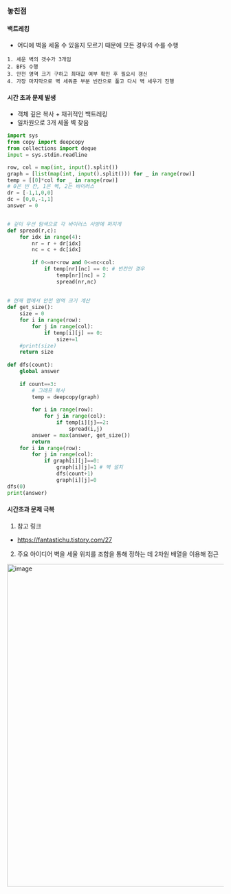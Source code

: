 ### 놓친점
#### 백트레킹
* 어디에 벽을 세울 수 있을지 모르기 때문에 모든 경우의 수를 수행
```
1. 세운 벽의 갯수가 3개임
2. BFS 수행
3. 안전 영역 크기 구하고 최대값 여부 확인 후 필요시 갱신
4. 가장 마지막으로 벽 세워준 부분 빈칸으로 풀고 다시 벽 세우기 진행
```
#### 시간 초과 문제 발생
  - 객체 깊은 복사 + 재귀적인 백트레킹
  - 일차원으로 3개 세울 벽 찾음
```python
import sys
from copy import deepcopy
from collections import deque
input = sys.stdin.readline

row, col = map(int, input().split())
graph = [list(map(int, input().split())) for _ in range(row)]
temp = [[0]*col for _ in range(row)]
# 0은 빈 칸, 1은 벽, 2는 바이러스
dr = [-1,1,0,0]
dc = [0,0,-1,1]
answer = 0


# 깊이 우선 탐색으로 각 바이러스 사방에 퍼지게
def spread(r,c):
    for idx in range(4):
        nr = r + dr[idx]
        nc = c + dc[idx]
        
        if 0<=nr<row and 0<=nc<col:
            if temp[nr][nc] == 0: # 빈칸인 경우
                temp[nr][nc] = 2
                spread(nr,nc)
                
                
# 현재 맵에서 안전 영역 크기 계산
def get_size():
    size = 0
    for i in range(row):
        for j in range(col):
            if temp[i][j] == 0:
                size+=1
    #print(size)
    return size
    
def dfs(count):
    global answer
    
    if count==3:
        # 그래프 복사
        temp = deepcopy(graph)
        
        for i in range(row):
            for j in range(col):
                if temp[i][j]==2:
                    spread(i,j)
        answer = max(answer, get_size())
        return
    for i in range(row):
        for j in range(col):
            if graph[i][j]==0:
                graph[i][j]=1 # 벽 설치
                dfs(count+1)
                graph[i][j]=0
dfs(0)
print(answer)
```

#### 시간초과 문제 극복
1. 참고 링크
- https://fantastichu.tistory.com/27
2. 주요 아이디어
벽을 세울 위치를 조합을 통해 정하는 데 2차원 배열을 이용해 접근
<img width="750" alt="image" src="https://github.com/JangAyeon/Algorithm/assets/67853616/1a44c02a-d7e1-4914-85c2-b855e8cba0db">

